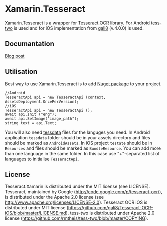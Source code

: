 # Xamarin.Tesseract
Xamarin.Tesseract is a wrapper for [Tesseract OCR](https://code.google.com/p/tesseract-ocr/) library.
For Android [tess-two](https://github.com/rmtheis/tess-two) is used and for iOS implementation from [gali8](https://github.com/gali8/Tesseract-OCR-iOS) (v.4.0.0) is used.
## Documantation
[Blog post](http://shamsutdinov.net/2015/07/01/tesseract-orc-xamarin-part-1/)
## Utilisation
Best way to use Xamarin.Tesseract is to add [Nuget package](https://www.nuget.org/packages/Xamarin.Tesseract/) to your project.

    //Android
    TesseractApi api = new TesseractApi (context, AssetsDeployment.OncePerVersion);
    //iOS
    TesseractApi api = new TesseractApi ();
    await api.Init ("eng");
    await api.SetImage("image_path");
    string text = api.Text;
You will also need [tessdata](https://github.com/tesseract-ocr/tessdata) files for the languges you need.
In Android application `tessdata` folder should be in your assets directory and files should be marked as `AndroidAssets`. In iOS project `testate` should be in `Resources` and files should be marked as `BundleResource`. You can add more than one language in the same folder. In this case use "+"-separated list of languages to initialise `TesseractApi`.
## License
Tesseract.Xamarin is distributed under the MIT license (see LICENSE).
Tesseract, maintained by Google (http://code.google.com/p/tesseract-ocr/), is distributed under the Apache 2.0 license (see http://www.apache.org/licenses/LICENSE-2.0).
Tesseract OCR iOS is distributed under MIT license (https://github.com/gali8/Tesseract-OCR-iOS/blob/master/LICENSE.md).
tess-two is distributed under Apache 2.0 license (https://github.com/rmtheis/tess-two/blob/master/COPYING).

